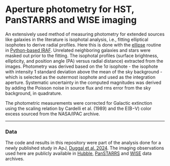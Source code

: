 # Aperture photometry for HST, PanSTARRS and WISE imaging 

An extensively used method of measuring photometry for extended sources like galaxies in the literature is isophotal analysis, i.e., fitting elliptical isophotes to derive radial profiles.  Here this is done with the [ellipse](http://stsdas.stsci.edu/documents/SUG/UG_33.html) routine in [Python-based IRAF](https://iraf-community.github.io/pyraf.html).
Unrelated neighboring galaxies and stars were masked out prior to the fitting. The isophotal profiles (surface brightness, ellipticity, and position angle (PA) versus radial distance) extracted from the images. Photometry was derived based on the 1σ isophote - the isophote with intensity 1 standard deviation above the mean of the sky background - which is selected as the outermost isophote and used as the integration aperture. Systematic uncertainty in the computed magnitudes was derived by adding the Poisson noise in source flux and rms error from the sky background, in quadrature.

The photometric measurements were corrected for Galactic extinction using the scaling relation by Cardelli et al. (1989) and the E(B−V) color excess sourced from the NASA/IPAC archive. 

----------------------------
### Data 

The code and results in this repository were part of the analysis done for a newly published study in ApJ, [Duggal et al. 2024](https://iopscience.iop.org/article/10.3847/1538-4357/ad2513). The imaging observations used here are publicly available in [Hubble](https://mast.stsci.edu/portal/Mashup/Clients/Mast/Portal.html), [PanSTARRS](http://ps1images.stsci.edu/cgi-bin/ps1cutouts) and [WISE](https://irsa.ipac.caltech.edu/Missions/wise.html) data archives. 

